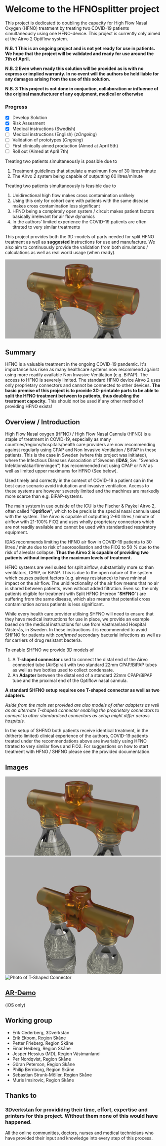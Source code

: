 # Welcome to the HFNOsplitter project

This project is dedicated to doubling the capacity for High Flow Nasal Oxygen (HFNO) treatment by treating two COVID-19 patients simultaneously using one HFNO-device.
This project is currently only aimed at the Airvo 2 Optiflow system.

**N.B. 1 This is an ongoing project and is not yet ready for use in patients.
We hope that the project will be validated and ready for use around the 7th of April.**

**N.B. 2 Even when ready this solution will be provided as is with no express or implied warranty.
In no event will the authors be held liable for any damages arising from the use of this solution.**

**N.B. 3 This project is not done in conjuction, collaboration or influence of the original manufacturer of any equipment, medical or otherwise**

### Progress

- [x] Develop Solution
- [x] Risk Assesment
- [x] Medical instructions (Swedish)
- [ ] Medical instructions (English) (_zOngoing_)
- [ ] Validation of prototypes (_Ongoing_)
- [ ] First clinically aimed production (Aimed at April 5th)
- [ ] Roll out (Aimed at April 7th)

Treating two patients simultaneously is possible due to

1. Treatment guidelines that stipulate a maximum flow of 30 litres/minute
2. The Airvo 2 system being capable of outputting 60 litres/minute

Treating two patients simultaneously is feasible due to

1. Unidirectional high flow makes cross contamination unlikely
2. Using this only for cohort care with patients with the same disease makes cross contamination less significant
3. HFNO being a completely open system / circuit makes patient factors basically irrelevant for air flow dynamics
4. In the authors' limited experience the COVID-19 patients are often titrated to very similar treatments

This project provides both the 3D-models of parts needed for split HFNO treatment as well as **suggested** instructions for use and manufacture. We also aim to continuously provide the validation from both simulations / calculations as well as real world usage (when ready).

![Render of T-Shaped Connector](Meta/T-Front.png 'Render of T-Shaped Connector')

## Summary

HFNO is a valuable treatment in the ongoing COVID-19 pandemic. It's importance has risen as many healthcare systems now recommend against using more readily available Non Invasive Ventilation (e.g. BiPAP). The access to HFNO is severely limited. The standard HFNO device Airvo 2 uses only proprietary connectors and cannot be connected to other devices.
**The basic premise of this project is to provide 3D-printable parts to be able to split the HFNO treatment between to patients, thus doubling the treatment capacity.** This should not be used if any other method of providing HFNO exists!

## Overview / Introduction

High Flow Nasal oxygen (HFNO) / High Flow Nasal Cannula (HFNC) is a staple of treatment in COVID-19, especially as many countries/regions/hospitals/health care providers are now recommending against regularly using CPAP and Non Invasive Ventilation / BiPAP in these patients. This is the case in Sweden (where this project was initiated), where the Infectious Diseases Association of Sweden (**IDAS**, Sw: "Svenska Infektionsläkarföreningen") has recommended not using CPAP or NIV as well as limited upper maximums for HFNO (See below).

Used timely and correctly in the context of COVID-19 a patient can in the best case scenario avoid intubation and invasive ventilation. Access to these systems are however severely limited and the machines are markedly more scarce than e.g. BiPAP-systems.

The main system in use outside of the ICU is the Fischer & Paykel Airvo 2, often called "**Optiflow**", which to be precis is the special nasal cannula used with the system. The Airvo is capable of outputting 2-60 litres / minute of airflow with 21-100% FiO2 and uses wholly proprietary connectors which are not readily available and cannot be used with standardised respiratory equipment.

IDAS recommends limiting the HFNO air flow in COVID-19 patients to 30 litres / minute due to risk of aeorosolisation and the FiO2 to 50 % due to the risk of alveolar collapse. **Thus the Airvo 2 is capable of providing two patients without impeding the maximum levels of treatment.**

HFNO systems are well suited for split airflow, substantially more so than ventilators, CPAP, or BiPAP. This is due to the open nature of the system which causes patient factors (e.g. airway resistance) to have minimal impact on the air flow. The unidirectionality of the air flow means that no air is shared between patients, even without added filtration. Even so, the only patients eligible for treatment with Split HFNO (Hereon "**SHFNO**") are suffering from the same disease, which also means that potential cross contamination across patients is less significant.

While every health care provider utilising SHFNO will need to ensure that they have medical instructions for use in place, we provide an example based on the medical instructions for use from Västmanland Hospital Västerås, in Sweden. In these instructions it is recommended to avoid SHFNO for patients with _confirmed_ secondary bacterial infections as well as for carriers of drug resistant bacteria.

To enable SHFNO we provide 3D models of

1. A **T-shaped connector** used to connect the distal end of the Airvo connected tube (AirSpiral) with two standard 22mm CPAP/BiPAP tubes as well as two bottles used to collect condensate.
2. An **Adapter** between the distal end of a standard 22mm CPAP/BiPAP tube and the proximal end of the Optiflow nasal cannula.

**A standard SHFNO setup requires one T-shaped connector as well as two adapters.**

_Aside from the main set provided are also models of other adapters as well as an alternate T-shaped connector enabling the proprietary connectors to connect to other standardised connectors as setup might differ across hospitals._

In the setup of SHFNO both patients receive identical treatment, in the (hitherto limited) clinical experience of the authors, COVID-19 patients treated under the recommendations above are invariably using HFNO titrated to very similar flows and FiO2. For suggestions on how to start treatment with HFNO / SHFNO please see the provided documentation.

## Images

![Render of T-Shaped Connector Front](Meta/T-Front.png 'Render of T-Shaped Connector Front')
![Render of T-Shaped Connector Back](Meta/T-Back.png 'Render of T-Shaped Connector Back')
![Photo of T-Shaped Connector](Meta/T-Connected.png 'Photo of T-Shaped Connector')

## [AR-Demo](https://github.com/hessius/HFNOsplitter/blob/master/Meta/Complete%20Set%20-%20Orientation.usdz?raw=true)

(iOS only)

## Working group

- Erik Cederberg, 3Dverkstan
- Erik Ekbom, Region Skåne
- Petter Frieberg. Region Skåne
- Einar Heiberg, Region Skåne
- Jesper Hessius (MD), Region Västmanland
- Per Nordqvist, Region Skåne
- Göran Peterson, Region Skåne
- Philip Bernborg, Region Skåne
- Sebastian Strunk-Möller, Region Skåne
- Muris Imsirovic, Region Skåne

## Thanks to

### [3Dverkstan](http://3dverkstan.se) for provididng their time, effort, expertise and printers for this project. Without them none of this would have happened.

All the online communities, doctors, nurses and medical technicians who have provided their input and knowledge into every step of this process.
